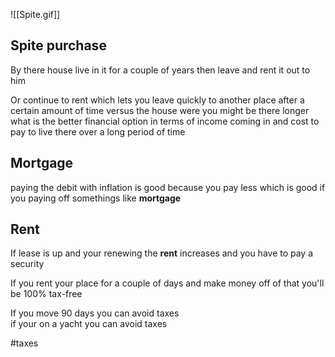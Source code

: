 ![[Spite.gif]]
## Spite purchase

By there  house live in it for a couple of years then leave and rent it out to him  
  
Or continue to rent which lets you leave quickly to another place after a certain amount of time versus the house were you might be there longer what is the better financial option in terms of income coming in and cost to pay to live there over a long period of time




## Mortgage
paying the debit with inflation is good because you pay less which is good if you paying off somethings like **mortgage**


## Rent
If lease is up and your renewing the **rent** increases and you have to pay a security

If you rent your place for a couple of days and make money off of that you'll be 100% tax-free  
  
If you move 90 days you can avoid taxes  
if your on a yacht you can avoid taxes


#taxes 